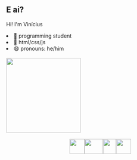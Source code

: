 <h2>E ai?</h2>
<p>Hi! I'm Vinícius</p>
<li>🔭 programming student</li>
<li>🌱 html/css/js</li>
<li>😄 pronouns: he/him</li>
<br>
<div>
  <div class='gif'>
    <!-- HAPPY HAPPY --> 
   <img width="200px" src="https://media.tenor.com/DpJdyKQKgYkAAAAj/cat-jump.gif">
   </div>
</div>
<br>
<div class='icons'>
  <div class='icons-itens' style='display: flex; justify-content: center;'>
    <!-- JS --> 
    <img width="40px" height="40px" src="https://upload.wikimedia.org/wikipedia/commons/thumb/9/99/Unofficial_JavaScript_logo_2.svg/260px-Unofficial_JavaScript_logo_2.svg.png">
    <!-- HTML --> 
    <img width="50px" height="40px" src="https://upload.wikimedia.org/wikipedia/commons/thumb/6/61/HTML5_logo_and_wordmark.svg/200px-HTML5_logo_and_wordmark.svg.png">
    <!-- CSS --> 
    <img width="35px" height="40px" src="https://upload.wikimedia.org/wikipedia/commons/thumb/d/d5/CSS3_logo_and_wordmark.svg/120px-CSS3_logo_and_wordmark.svg.png">
    <!-- PYTHON --> 
    <img width="40px" height="40px" src="https://upload.wikimedia.org/wikipedia/commons/thumb/c/c3/Python-logo-notext.svg/121px-Python-logo-notext.svg.png">
  </div>
</div>

<h2></h2>
<br>

